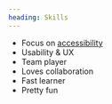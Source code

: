 ```yaml
---
heading: Skills
---
```


- Focus on [accessibility](https://www.w3.org/WAI/fundamentals/accessibility-intro/)
- Usability & UX
- Team player
- Loves collaboration
- Fast learner
- Pretty fun
